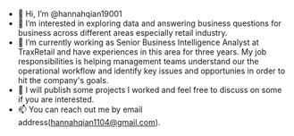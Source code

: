 - 👋 Hi, I’m @hannahqian19001
- 👀 I’m interested in exploring data and answering business questions for business across different areas especially retail industry. 
- 🌱 I’m currently working as Senior Business Intelligence Analyst at TraxRetail and have experiences in this area for three years. My job responsibilities is helping management teams understand our the operational workflow and identify key issues and opportunies in order to hit the company's goals. 
- 💞️ I will publish some projects I worked and feel free to discuss on some if you are interested. 
- 📫 You can reach out me by email address(hannahqian1104@gmail.com).

<!---
hannahqian19001/hannahqian19001 is a ✨ special ✨ repository because its `README.md` (this file) appears on your GitHub profile.
You can click the Preview link to take a look at your changes.
--->
